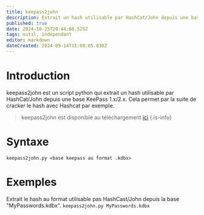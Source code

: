 ```yaml
---
title: keepass2john
description: Extrait un hash utilisable par HashCat/John depuis une base KeePass 1.x/2.x.
published: true
date: 2024-10-25T20:44:08.525Z
tags: outil, indépendant
editor: markdown
dateCreated: 2024-09-14T11:08:05.830Z
---
```


# Introduction

keepass2john est un script python qui extrait un hash utilisable par HashCat/John depuis une base KeePass 1.x/2.x. Cela permet par la suite de cracker le hash avec Hashcat par exemple.

> keepass2john est disponible au téléchargement [ici](https://gist.github.com/HarmJ0y/116fa1b559372804877e604d7d367bbc)
> {.is-info}

# Syntaxe

`keepass2john.py <base keepass au format .kdbx>`

# Exemples

Extrait le hash au format utilisable pas HashCast/John depuis la base "MyPasswords.kdbx".
`keepass2john.py MyPasswords.kdbx`
